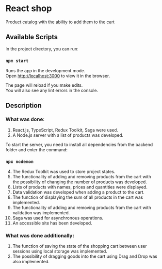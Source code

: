 # React shop

Product catalog with the ability to add them to the cart

## Available Scripts

In the project directory, you can run:

### `npm start`

Runs the app in the development mode.\
Open [http://localhost:3000](http://localhost:3000) to view it in the browser.

The page will reload if you make edits.\
You will also see any lint errors in the console.

## Description

### What was done:

1) React.js, TypeScript, Redux Toolkit, Saga were used.
2) A Node.js server with a list of products was developed.

To start the server, you need to install all dependencies from the backend folder and enter the command:

### `npx nodemon`

4) The Redux Toolkit was used to store project states.
5) The functionality of adding and removing products from the cart with the possibility of changing the number of products was developed.
6) Lists of products with names, prices and quantities were displayed.
7) Data validation was developed when adding a product to the cart.
8) The function of displaying the sum of all products in the cart was implemented.
9) The functionality of adding and removing products from the cart with validation was implemented.
10) Saga was used for asynchronous operations.
11) An accessible site has been developed.

### What was done additionally:

1) The function of saving the state of the shopping cart between user sessions using local storage was implemented.
2) The possibility of dragging goods into the cart using Drag and Drop was also implemented.
